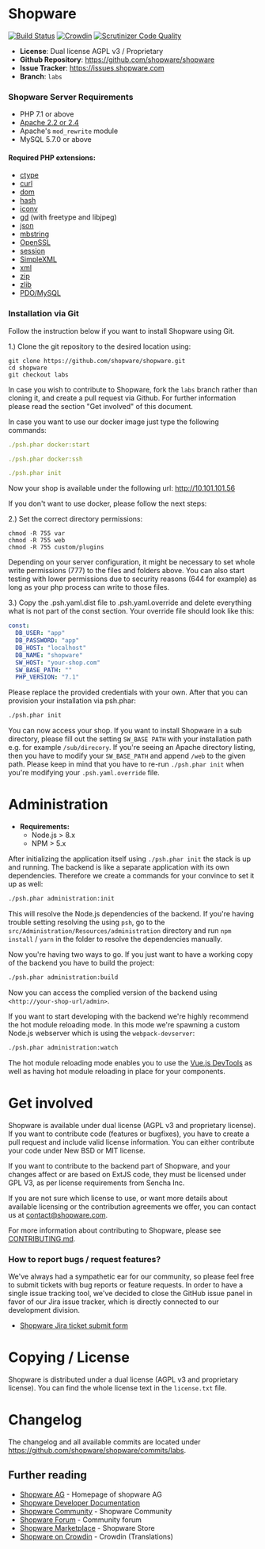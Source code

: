 # Shopware

[![Build Status](https://travis-ci.org/shopware/shopware.svg?branch=labs)](https://travis-ci.org/shopware/shopware)
[![Crowdin](https://d322cqt584bo4o.cloudfront.net/shopware/localized.svg)](https://crowdin.com/project/shopware)
[![Scrutinizer Code Quality](https://scrutinizer-ci.com/g/shopware/shopware/badges/quality-score.png?b=labs)](https://scrutinizer-ci.com/g/shopware/shopware/?branch=labs)

- **License**: Dual license AGPL v3 / Proprietary
- **Github Repository**: <https://github.com/shopware/shopware>
- **Issue Tracker**: <https://issues.shopware.com>
- **Branch**: `labs`

### Shopware Server Requirements

- PHP 7.1 or above
- [Apache 2.2 or 2.4](https://httpd.apache.org/)
- Apache's `mod_rewrite` module
- MySQL 5.7.0 or above

#### Required PHP extensions:

-   <a href="http://php.net/manual/en/book.ctype.php" target="_blank">ctype</a>
-   <a href="http://php.net/manual/en/book.curl.php" target="_blank">curl</a>
-   <a href="http://php.net/manual/en/book.dom.php" target="_blank">dom</a>
-   <a href="http://php.net/manual/en/book.hash.php" target="_blank">hash</a>
-   <a href="http://php.net/manual/en/book.iconv.php" target="_blank">iconv</a>
-   <a href="http://php.net/manual/en/book.image.php" target="_blank">gd</a> (with freetype and libjpeg)
-   <a href="http://php.net/manual/en/book.json.php" target="_blank">json</a>
-   <a href="http://php.net/manual/en/book.mbstring.php" target="_blank">mbstring</a>
-   <a href="http://php.net/manual/en/book.openssl.php" target="_blank">OpenSSL</a>
-   <a href="http://php.net/manual/en/book.session.php" target="_blank">session</a>
-   <a href="http://php.net/manual/en/book.simplexml.php" target="_blank">SimpleXML</a>
-   <a href="http://php.net/manual/en/book.xml.php" target="_blank">xml</a>
-   <a href="http://php.net/manual/en/book.zip.php" target="_blank">zip</a>
-   <a href="http://php.net/manual/en/book.zlib.php" target="_blank">zlib</a>
-   <a href="http://php.net/manual/en/ref.pdo-mysql.php" target="_blank">PDO/MySQL</a>

### Installation via Git

Follow the instruction below if you want to install Shopware using Git.

1.) Clone the git repository to the desired location using:

    git clone https://github.com/shopware/shopware.git
    cd shopware
    git checkout labs

In case you wish to contribute to Shopware, fork the `labs` branch rather than cloning it, and create a pull request via Github. For further information please read the section "Get involved" of this document.

In case you want to use our docker image just type the following commands:
```yaml
./psh.phar docker:start

./psh.phar docker:ssh

./psh.phar init
```

Now your shop is available under the following url: http://10.101.101.56

If you don't want to use docker, please follow the next steps:

2.) Set the correct directory permissions:

    chmod -R 755 var
    chmod -R 755 web
    chmod -R 755 custom/plugins

Depending on your server configuration, it might be necessary to set whole write permissions (777) to the files and folders above.
You can also start testing with lower permissions due to security reasons (644 for example) as long as your php process can write to those files.

3.) Copy the .psh.yaml.dist file to .psh.yaml.override and delete everything what is not part of the const section. Your override file should look like this:
```yaml
const:
  DB_USER: "app"
  DB_PASSWORD: "app"
  DB_HOST: "localhost"
  DB_NAME: "shopware"
  SW_HOST: "your-shop.com"  
  SW_BASE_PATH: ""
  PHP_VERSION: "7.1"
``` 
Please replace the provided credentials with your own. After that you can provision your installation via psh.phar:
```bash
./psh.phar init
```

You can now access your shop. If you want to install Shopware in a sub directory, please fill out the setting `SW_BASE PATH` with your installation path e.g. for example `/sub/direcory`. If you're seeing an Apache directory listing, then you have to modify your `SW_BASE_PATH` and append `/web` to the given path. Please keep in mind that you have to re-run `./psh.phar init` when you're modifying your `.psh.yaml.override` file.

# Administration

- **Requirements:**
    - Node.js > 8.x
    - NPM > 5.x

After initializing the application itself using `./psh.phar init` the stack is up and running. The backend is like a separate application with its own dependencies. Therefore we create a commands for your convince to set it up as well:

```bash
./psh.phar administration:init
```

This will resolve the Node.js dependencies of the backend. If you're having trouble setting resolving the using `psh`, go to the `src/Administration/Resources/administration` directory and run `npm install` / `yarn` in the folder to resolve the dependencies manually.

Now you're having two ways to go. If you just want to have a working copy of the backend you have to build the project:

```bash
./psh.phar administration:build
```

Now you can access the complied version of the backend using `<http://your-shop-url/admin>`.

If you want to start developing with the backend we're highly recommend the hot module reloading mode. In this mode we're spawning a custom Node.js webserver which is using the `webpack-devserver`:

```bash
./psh.phar administration:watch
```

The hot module reloading mode enables you to use the [Vue.js DevTools](https://chrome.google.com/webstore/detail/vuejs-devtools/nhdogjmejiglipccpnnnanhbledajbpd) as well as having hot module reloading in place for your components.

# Get involved

Shopware is available under dual license (AGPL v3 and proprietary license). If you want to contribute code (features or bugfixes), you have to create a pull request and include valid license information. You can either contribute your code under New BSD or MIT license.

If you want to contribute to the backend part of Shopware, and your changes affect or are based on ExtJS code, they must be licensed under GPL V3, as per license requirements from Sencha Inc.

If you are not sure which license to use, or want more details about available licensing or the contribution agreements we offer, you can contact us at <contact@shopware.com>.

For more information about contributing to Shopware, please see [CONTRIBUTING.md](CONTRIBUTING.md).


### How to report bugs / request features?

We've always had a sympathetic ear for our community, so please feel free to submit tickets with bug reports or feature requests. In order to have a single issue tracking tool, we've decided to close the GitHub issue panel in favor of our Jira issue tracker, which is directly connected to our development division.

* [Shopware Jira ticket submit form](https://issues.shopware.com)

# Copying / License

Shopware is distributed under a dual license (AGPL v3 and proprietary license). You can find the whole license text in the `license.txt` file.

# Changelog

The changelog and all available commits are located under <https://github.com/shopware/shopware/commits/labs>.

## Further reading

* [Shopware AG](http://www.shopware.com) - Homepage of shopware AG
* [Shopware Developer Documentation](https://devdocs.shopware.com/)
* [Shopware Community](http://community.shopware.com/) - Shopware Community
* [Shopware Forum](http://forum.shopware.com) - Community forum
* [Shopware Marketplace](http://store.shopware.com) - Shopware Store
* [Shopware on Crowdin](https://crowdin.com/project/shopware) - Crowdin (Translations)
